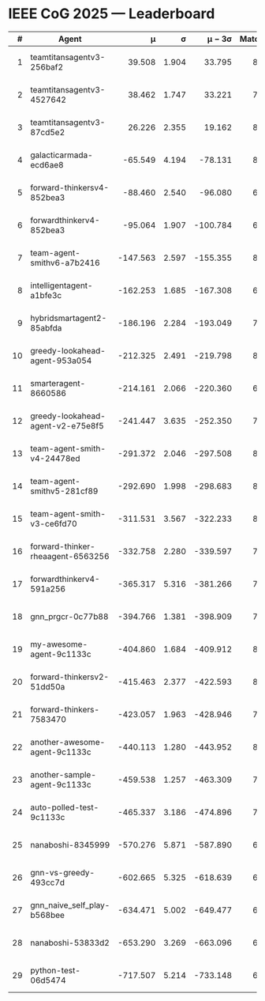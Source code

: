 # IEEE CoG 2025 — Leaderboard

| # | Agent | μ | σ | μ − 3σ | Matches | Updated |
|---:|---|---:|---:|---:|---:|---|
| 1 | teamtitansagentv3-256baf2 | 39.508 | 1.904 | 33.795 | 8380 | 2025-08-20 09:27 |
| 2 | teamtitansagentv3-4527642 | 38.462 | 1.747 | 33.221 | 7734 | 2025-08-20 09:27 |
| 3 | teamtitansagentv3-87cd5e2 | 26.226 | 2.355 | 19.162 | 8746 | 2025-08-20 09:27 |
| 4 | galacticarmada-ecd6ae8 | -65.549 | 4.194 | -78.131 | 8220 | 2025-08-20 09:27 |
| 5 | forward-thinkersv4-852bea3 | -88.460 | 2.540 | -96.080 | 6912 | 2025-08-20 09:27 |
| 6 | forwardthinkerv4-852bea3 | -95.064 | 1.907 | -100.784 | 6647 | 2025-08-20 09:27 |
| 7 | team-agent-smithv6-a7b2416 | -147.563 | 2.597 | -155.355 | 8040 | 2025-08-20 09:27 |
| 8 | intelligentagent-a1bfe3c | -162.253 | 1.685 | -167.308 | 6820 | 2025-08-20 09:27 |
| 9 | hybridsmartagent2-85abfda | -186.196 | 2.284 | -193.049 | 7490 | 2025-08-20 09:27 |
| 10 | greedy-lookahead-agent-953a054 | -212.325 | 2.491 | -219.798 | 8024 | 2025-08-20 09:27 |
| 11 | smarteragent-8660586 | -214.161 | 2.066 | -220.360 | 6983 | 2025-08-20 09:27 |
| 12 | greedy-lookahead-agent-v2-e75e8f5 | -241.447 | 3.635 | -252.350 | 7984 | 2025-08-20 09:27 |
| 13 | team-agent-smith-v4-24478ed | -291.372 | 2.046 | -297.508 | 8762 | 2025-08-20 09:27 |
| 14 | team-agent-smithv5-281cf89 | -292.690 | 1.998 | -298.683 | 8320 | 2025-08-20 09:27 |
| 15 | team-agent-smith-v3-ce6fd70 | -311.531 | 3.567 | -322.233 | 8862 | 2025-08-20 09:27 |
| 16 | forward-thinker-rheaagent-6563256 | -332.758 | 2.280 | -339.597 | 7520 | 2025-08-20 09:27 |
| 17 | forwardthinkerv4-591a256 | -365.317 | 5.316 | -381.266 | 7218 | 2025-08-20 09:27 |
| 18 | gnn_prgcr-0c77b88 | -394.766 | 1.381 | -398.909 | 7630 | 2025-08-20 09:27 |
| 19 | my-awesome-agent-9c1133c | -404.860 | 1.684 | -409.912 | 8480 | 2025-08-20 09:27 |
| 20 | forward-thinkersv2-51dd50a | -415.463 | 2.377 | -422.593 | 8380 | 2025-08-20 09:27 |
| 21 | forward-thinkers-7583470 | -423.057 | 1.963 | -428.946 | 7560 | 2025-08-20 09:27 |
| 22 | another-awesome-agent-9c1133c | -440.113 | 1.280 | -443.952 | 8860 | 2025-08-20 09:27 |
| 23 | another-sample-agent-9c1133c | -459.538 | 1.257 | -463.309 | 7840 | 2025-08-20 09:27 |
| 24 | auto-polled-test-9c1133c | -465.337 | 3.186 | -474.896 | 7780 | 2025-08-20 09:27 |
| 25 | nanaboshi-8345999 | -570.276 | 5.871 | -587.890 | 6960 | 2025-08-20 09:27 |
| 26 | gnn-vs-greedy-493cc7d | -602.665 | 5.325 | -618.639 | 6500 | 2025-08-20 09:27 |
| 27 | gnn_naive_self_play-b568bee | -634.471 | 5.002 | -649.477 | 6840 | 2025-08-20 09:27 |
| 28 | nanaboshi-53833d2 | -653.290 | 3.269 | -663.096 | 6180 | 2025-08-20 09:27 |
| 29 | python-test-06d5474 | -717.507 | 5.214 | -733.148 | 6750 | 2025-08-20 09:27 |
